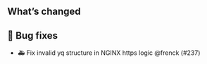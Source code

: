 ## What’s changed

## 🐛 Bug fixes

- 🚑 Fix invalid yq structure in NGINX https logic @frenck (#237)
